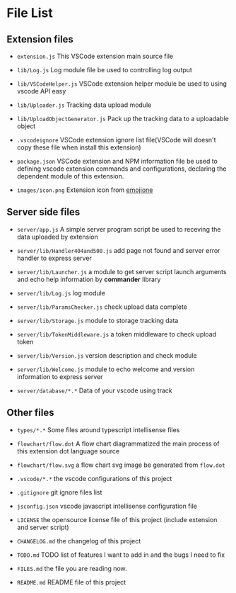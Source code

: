 # File List

## Extension files

- `extension.js` This VSCode extension main source file

- `lib/Log.js` Log module file be used to controlling log output
- `lib/VSCodeHelper.js` VSCode extension helper module be used to using vscode API easy
- `lib/Uploader.js` Tracking data upload module
- `lib/UploadObjectGenerator.js` Pack up the tracking data to a uploadable object

- `.vscodeignore` VSCode extension ignore list file(VSCode will doesn't copy these file 
when install this extension)

- `package.json` VSCode extension and NPM information file be used to defining 
vscode extension commands and configurations, declaring the dependent module of this extension.

- `images/icon.png` Extension icon from [emojione](http://emojione.com/)

## Server side files

- `server/app.js` A simple server program script be used to receving 
the data uploaded by extension

- `server/lib/Handler404and500.js` add page not found and server error handler to express server
- `server/lib/Launcher.js` a module to get server script launch arguments and echo help information by **commander** library
- `server/lib/Log.js` log module
- `server/lib/ParamsChecker.js` check upload data complete
- `server/lib/Storage.js` module to storage tracking data
- `server/lib/TokenMiddleware.js` a token middleware to check upload token
- `server/lib/Version.js` version description and check module
- `server/lib/Welcome.js` module to echo welcome and version information to express server

- `server/database/*.*` Data of your vscode using track

## Other files

- `types/*.*` Some files around typescript intellisense files

- `flowchart/flow.dot` A flow chart diagrammatized the main process of 
this extension dot language source
- `flowchart/flow.svg` a flow chart svg image be generated from `flow.dot`

- `.vscode/*.*` the vscode configurations of this project

- `.gitignore` git ignore files list

- `jsconfig.json` vscode javascript intellisense configuration file

- `LICENSE` the opensource license file of this project
(include extension and server script)

- `CHANGELOG.md` the changelog of this project
- `TODO.md` TODO list of features I want to add in and the bugs I need to fix
- `FILES.md` the file you are reading now.
- `README.md` README file of this project
